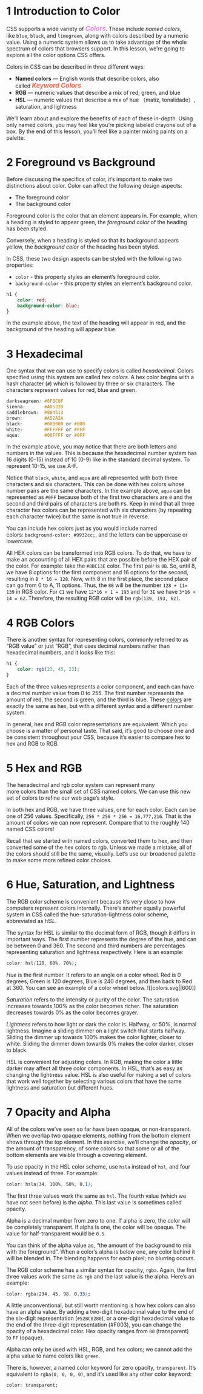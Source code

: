 # 1 Introduction to Color

CSS supports a wide variety of <span style="color: violet; font-size: 1.2em;"><strong style="color: inherit;"><em style="color: inherit;">Colors</em></strong></span>. These include _named colors_, like `blue`, `black`, and `limegreen`, along with colors described by a numeric value. Using a numeric system allows us to take advantage of the whole spectrum of colors that browsers support. In this lesson, we’re going to explore all the color options CSS offers.

Colors in CSS can be described in three different ways:
- **Named colors** — English words that describe colors, also called <span style="color: tomato; font-size: 1.2em;"><strong style="color: inherit;"><em style="color: inherit;">Keyword Colors</em></strong></span>
- **RGB** — numeric values that describe a mix of red, green, and blue
- **HSL** — numeric values that describe a mix of hue （matiz, tonalidade）, saturation, and lightness

We’ll learn about and explore the benefits of each of these in-depth. Using only named colors, you may feel like you’re picking labeled crayons out of a box. By the end of this lesson, you’ll feel like a painter mixing paints on a palette. 

# 2 Foreground vs Background

Before discussing the specifics of color, it’s important to make two distinctions about color. Color can affect the following design aspects:
- The foreground color
- The background color

Foreground color is the color that an element appears in. For example, when a heading is styled to appear green, the _foreground color_ of the heading has been styled.

Conversely, when a heading is styled so that its background appears yellow, the _background color_ of the heading has been styled.

In CSS, these two design aspects can be styled with the following two properties:

- `color` - this property styles an element’s foreground color.
- `background-color` - this property styles an element’s background color.

```css
h1 {
	color: red;
	background-color: blue;
}
```

In the example above, the text of the heading will appear in red, and the background of the heading will appear blue.

# 3 Hexadecimal

One syntax that we can use to specify colors is called _hexadecimal_. Colors specified using this system are called _hex colors_. A hex color begins with a hash character (`#`) which is followed by three or six characters. The characters represent values for red, blue and green.

```css
darkseagreen: #8FBC8F
sienna:       #A0522D
saddlebrown:  #8B4513
brown:        #A52A2A
black:        #000000 or #000
white:        #FFFFFF or #FFF
aqua:         #00FFFF or #0FF
```

In the example above, you may notice that there are both letters and numbers in the values. This is because the hexadecimal number system has 16 digits (0-15) instead of 10 (0-9) like in the standard decimal system. To represent 10-15, we use A-F.

Notice that `black`, `white`, and `aqua` are all represented with both three characters and six characters. This can be done with hex colors whose number pairs are the same characters. In the example above, `aqua` can be represented as `#0FF` because both of the first two characters are `0` and the second and third pairs of characters are both `F`s. Keep in mind that all three character hex colors can be represented with six characters (by repeating each character twice) but the same is not true in reverse.

You can include hex colors just as you would include named colors: `background-color: #9932cc;`, and the letters can be uppercase or lowercase.

All HEX colors can be transformed into RGB colors. To do that, we have to make an accounting of all HEX pairs that are possible before the HEX pair of the color. For example: take the `#8BC13E` color. The first pair is `8B`. So, until 8, we have 8 options for the first component and 16 options for the second, resulting in `8 * 16 = 128`. Now, with 8 in the first place, the second place can go from 0 to A, 11 options. Thus, the `8B` will be the number `128 + 11= 139` in RGB color. For `C1` we have `12*16 + 1 = 193` and for `3E` we have `3*16 + 14 = 62`. Therefore, the resulting RGB color will be `rgb(139, 193, 62)`.

# 4 RGB Colors

There is another syntax for representing colors, commonly referred to as “RGB value” or just “RGB”, that uses decimal numbers rather than hexadecimal numbers, and it looks like this:

```css
h1 {
	color: rgb(23, 45, 23);
}
```

Each of the three values represents a color component, and each can have a decimal number value from 0 to 255. The first number represents the amount of red, the second is green, and the third is blue. These [colors](https://www.codecademy.com/resources/docs/css/colors) are exactly the same as hex, but with a different syntax and a different number system.

In general, hex and RGB color representations are equivalent. Which you choose is a matter of personal taste. That said, it’s good to choose one and be consistent throughout your CSS, because it’s easier to compare hex to hex and RGB to RGB.

# 5 Hex and RGB

The hexadecimal and rgb color system can represent many more colors than the small set of CSS named colors. We can use this new set of colors to refine our web page’s style.

In both hex and RGB, we have three values, one for each color. Each can be one of 256 values. Specifically, `256 * 256 * 256 = 16,777,216`. That is the amount of colors we can now represent. Compare that to the roughly 140 named CSS colors!

Recall that we started with named colors, converted them to hex, and then converted some of the hex colors to rgb. Unless we made a mistake, all of the colors should still be the same, visually. Let’s use our broadened palette to make some more refined color choices.

# 6 Hue, Saturation, and Lightness

The RGB color scheme is convenient because it’s very close to how computers represent colors internally. There’s another equally powerful system in CSS called the hue-saturation-lightness color scheme, abbreviated as _HSL_.

The syntax for HSL is similar to the decimal form of RGB, though it differs in important ways. The first number represents the degree of the hue, and can be between 0 and 360. The second and third numbers are percentages representing saturation and lightness respectively. Here is an example:

```css
color: hsl(120, 60%, 70%);
```

_Hue_ is the first number. It refers to an angle on a color wheel. Red is 0 degrees, Green is 120 degrees, Blue is 240 degrees, and then back to Red at 360. You can see an example of a color wheel below.
![[colors.svg||600]]

_Saturation_ refers to the intensity or purity of the color. The saturation increases towards 100% as the color becomes richer. The saturation decreases towards 0% as the color becomes grayer.

_Lightness_ refers to how light or dark the color is. Halfway, or 50%, is normal lightness. Imagine a sliding dimmer on a light switch that starts halfway. Sliding the dimmer up towards 100% makes the color lighter, closer to white. Sliding the dimmer down towards 0% makes the color darker, closer to black.

HSL is convenient for adjusting colors. In RGB, making the color a little darker may affect all three color components. In HSL, that’s as easy as changing the lightness value. HSL is also useful for making a set of colors that work well together by selecting various colors that have the same lightness and saturation but different hues.

# 7 Opacity and Alpha

All of the colors we’ve seen so far have been opaque, or non-transparent. When we overlap two opaque elements, nothing from the bottom element shows through the top element. In this exercise, we’ll change the _opacity_, or the amount of transparency, of some colors so that some or all of the bottom elements are visible through a covering element.

To use opacity in the HSL color scheme, use `hsla` instead of `hsl`, and four values instead of three. For example:

```css
color: hsla(34, 100%, 50%, 0.1);
```

The first three values work the same as `hsl`. The fourth value (which we have not seen before) is the _alpha_. This last value is sometimes called opacity.

Alpha is a decimal number from zero to one. If alpha is zero, the color will be completely transparent. If alpha is one, the color will be opaque. The value for half-transparent would be `0.5`.

You can think of the alpha value as, “the amount of the background to mix with the foreground”. When a color’s alpha is below one, any color behind it will be blended in. The blending happens for each pixel; no blurring occurs.

The RGB color scheme has a similar syntax for opacity, `rgba`. Again, the first three values work the same as `rgb` and the last value is the alpha. Here’s an example:

```css
color: rgba(234, 45, 98, 0.33);
```

A little unconventional, but still worth mentioning is how hex colors can also have an alpha value. By adding a two-digit hexadecimal value to the end of the six-digit representation (`#52BC8280`), or a one-digit hexadecimal value to the end of the three-digit representation (#F003), you can change the opacity of a hexadecimal color. Hex opacity ranges from `00` (transparent) to `FF` (opaque).

Alpha can only be used with HSL, RGB, and hex colors; we cannot add the alpha value to name colors like `green`.

There is, however, a named color keyword for zero opacity, `transparent`. It’s equivalent to `rgba(0, 0, 0, 0)`, and it’s used like any other color keyword:

```css
color: transparent;
```

